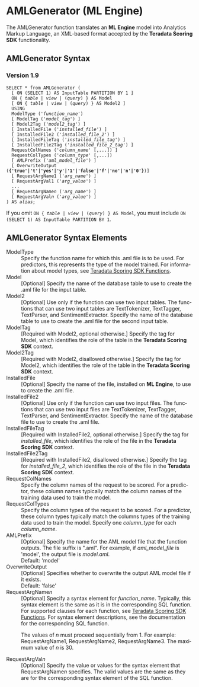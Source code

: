 <html><head></head><body><div class="nested0" aria-labelledby="ariaid-title1" topicindex="1" topicid="xbd1507818506662" id="xbd1507818506662"><h1 class="title topictitle1" id="ariaid-title1">AMLGenerator (ML Engine)</h1><div class="body conbody">
<p class="p">The AMLGenerator function translates an <span><b>ML Engine</b></span> model into Analytics Markup Language, an XML-based format accepted by the <span><b>Teradata Scoring SDK</b></span> functionality.</p></div><div class="topic reference nested1" aria-labelledby="ariaid-title2" topicindex="2" topicid="ral1507818531172" xml:lang="en-us" lang="en-us" id="ral1507818531172">
<h2 class="title topictitle2" id="ariaid-title2">AMLGenerator Syntax</h2><div class="body refbody"><div class="section" id="ral1507818531172__section_N1000E_N1000C_N10001">
<h3 class="title sectiontitle">Version 1.9</h3><pre class="pre codeblock" xml:space="preserve"><code>SELECT * from AMLGenerator (
  [ ON (SELECT 1) AS InputTable PARTITION BY 1 ]
  <span>ON { <var class="keyword varname">table</var> | <var class="keyword varname">view</var> | (<var class="keyword varname">query</var>) }</span> AS Model
  [ <span>ON { <var class="keyword varname">table</var> | <var class="keyword varname">view</var> | (<var class="keyword varname">query</var>) }</span> AS Model2 ]
  USING
  ModelType ('<var class="keyword varname">function_name</var>')
  [ ModelTag ('<var class="keyword varname">model_tag</var>') ]
  [ Model2Tag ('<var class="keyword varname">model2_tag</var>') ]
  [ InstalledFile ('<var class="keyword varname">installed_file</var>') ]
  [ InstalledFile2 ('<var class="keyword varname">installed_file_2</var>') ]
  [ InstalledFileTag ('<var class="keyword varname">installed_file_tag</var>') ]
  [ InstalledFile2Tag ('<var class="keyword varname">installed_file_2_tag</var>') ]
  RequestColNames ('<var class="keyword varname">column_name</var>' [,...]) ]
  RequestColTypes ('<var class="keyword varname">column_type</var>' [,...])
  [ AMLPrefix ('<var class="keyword varname">aml_model_file</var>') ]
  [ OverwriteOutput (<span><b>{'true'|'t'|'yes'|'y'|'1'|'false'|'f'|'no'|'n'|'0'}</b></span>)]
  [ RequestArgName1 ('<var class="keyword varname">arg_name</var>') ]
  [ RequestArgVal1 ('<var class="keyword varname">arg_value</var>') ]
  ...
  [ RequestArgName<var class="keyword varname">n</var> ('<var class="keyword varname">arg_name</var>') ]
  [ RequestArgVal<var class="keyword varname">n</var> ('<var class="keyword varname">arg_value</var>') ]
) AS <var class="keyword varname">alias</var>;</code></pre>
<p class="p">If you omit <code class="ph codeph"><span>ON { <var class="keyword varname">table</var> | <var class="keyword varname">view</var> | (<var class="keyword varname">query</var>) }</span> AS Model</code>, you must include <code class="ph codeph">ON (SELECT 1) AS InputTable PARTITION BY 1</code>.</p></div></div></div><div class="topic reference nested1" aria-labelledby="ariaid-title3" topicindex="3" topicid="asu1507818535138" xml:lang="en-us" lang="en-us" id="asu1507818535138">
<h2 class="title topictitle2" id="ariaid-title3">AMLGenerator Syntax Elements</h2><div class="body refbody"><div class="section" id="asu1507818535138__section_N10011_N1000E_N10001"><dl class="dl parml"><dt class="dt pt dlterm">ModelType</dt><dd class="dd pd">Specify the function name for which this .aml file is to be used. For predictors, this represents the type of the model trained. For information about model types, see <a href="zwf1562075126453.md">Teradata Scoring SDK Functions</a>.</dd><dt class="dt pt dlterm">Model</dt><dd class="dd pd">[Optional] Specify the name of the database table to use to create the .aml file for the input table.</dd><dt class="dt pt dlterm">Model2</dt><dd class="dd pd">[Optional] Use only if the function can use two input tables. The functions that can use two input tables are TextTokenizer, TextTagger, TextParser, and SentimentExtractor. Specify the name of the database table to use to create the .aml file for the second input table.</dd><dt class="dt pt dlterm">ModelTag</dt><dd class="dd pd">[Required with Model2, optional otherwise.] Specify the tag for Model, which identifies the role of the table in the <span><b>Teradata Scoring SDK</b></span> context.</dd><dt class="dt pt dlterm">Model2Tag</dt><dd class="dd pd">[Required with Model2, disallowed otherwise.] Specify the tag for Model2, which identifies the role of the table in the <span><b>Teradata Scoring SDK</b></span> context.</dd><dt class="dt pt dlterm">InstalledFile</dt><dd class="dd pd">[Optional] Specify the name of the file, installed on <span><b>ML Engine</b></span>, to use to create the .aml file.</dd><dt class="dt pt dlterm">InstalledFile2</dt><dd class="dd pd">[Optional] Use only if the function can use two input files. The functions that can use two input files are TextTokenizer, TextTagger, TextParser, and SentimentExtractor. Specify the name of the database file to use to create the .aml file.</dd><dt class="dt pt dlterm">InstalledFileTag</dt><dd class="dd pd"><span>[Required with InstalledFile2, optional otherwise.]</span> Specify the tag for <var class="keyword varname">installed_file</var>, which identifies the role of the file in the <span><b>Teradata Scoring SDK</b></span> context.</dd><dt class="dt pt dlterm">InstalledFile2Tag</dt><dd class="dd pd"><span>[Required with InstalledFile2, disallowed otherwise.]</span> Specify the tag for <var class="keyword varname">installed_file_2</var>, which identifies the role of the file in the <span><b>Teradata Scoring SDK</b></span> context.</dd><dt class="dt pt dlterm">RequestColNames</dt><dd class="dd pd">Specify the column names of the request to be scored. For a predictor, these column names typically match the column names of the training data used to train the model.</dd><dt class="dt pt dlterm">RequestColTypes</dt><dd class="dd pd">Specify the column types of the request to be scored. For a predictor, these column types typically match the columns types of the training data used to train the model. Specify one <var class="keyword varname">column_type</var> for each <var class="keyword varname">column_name</var>.</dd><dt class="dt pt dlterm">AMLPrefix</dt><dd class="dd pd">[Optional] Specify the name for the AML model file that the function outputs. The file suffix is ".aml". For example, if <var class="keyword varname">aml_model_file</var> is 'model', the output file is <span><i>model.aml</i></span>.</dd><dd class="dd pd ddexpand">Default: 'model'</dd><dt class="dt pt dlterm">OverwriteOutput</dt><dd class="dd pd">[Optional] Specifies whether to overwrite the output AML model file if it exists.</dd><dd class="dd pd ddexpand">Default: 'false'</dd><dt class="dt pt dlterm">RequestArgName<var class="keyword varname">n</var></dt><dd class="dd pd">[Optional] Specify a syntax element for <var class="keyword varname">function_name</var>. Typically, this syntax element is the same as it is in the corresponding SQL function. For supported clauses for each function, see <a href="zwf1562075126453.md">Teradata Scoring SDK Functions</a>. For syntax element descriptions, see the documentation for the corresponding SQL function.
<p class="p">The values of <var class="keyword varname">n</var> must proceed sequentially from 1. For example: RequestArgName1, RequestArgName2, RequestArgName3. The maximum value of <var class="keyword varname">n</var> is 30.</p></dd><dt class="dt pt dlterm">RequestArgVal<var class="keyword varname">n</var></dt><dd class="dd pd">[Optional] Specify the value or values for the syntax element that RequestArgName<var class="keyword varname">n</var> specifies. The valid values are the same as they are for the corresponding syntax element of the SQL function.</dd></dl></div></div></div></div></body></html>
